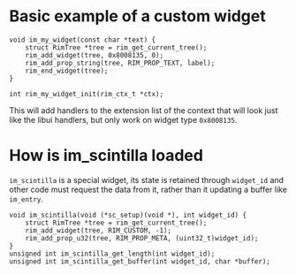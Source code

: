 # Basic example of a custom widget
```
void im_my_widget(const char *text) {
	struct RimTree *tree = rim_get_current_tree();
	rim_add_widget(tree, 0x8008135, 0);
	rim_add_prop_string(tree, RIM_PROP_TEXT, label);
	rim_end_widget(tree);
}
```

```
int rim_my_widget_init(rim_ctx_t *ctx);
```

This will add handlers to the extension list of the context that will look just like the libui handlers, but only work on widget type `0x8008135`.

# How is im_scintilla loaded

`im_scintilla` is a special widget, its state is retained through `widget_id` and other code must request the data from it, rather than it
updating a buffer like `im_entry`.

```
void im_scintilla(void (*sc_setup)(void *), int widget_id) {
	struct RimTree *tree = rim_get_current_tree();
	rim_add_widget(tree, RIM_CUSTOM, -1);
	rim_add_prop_u32(tree, RIM_PROP_META, (uint32_t)widget_id);
}
unsigned int im_scintilla_get_length(int widget_id);
unsigned int im_scintilla_get_buffer(int widget_id, char *buffer);
```
